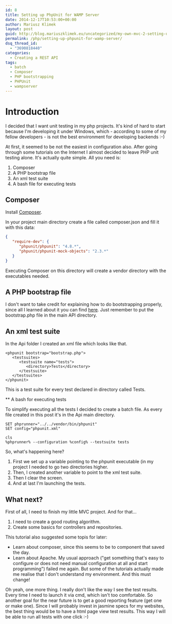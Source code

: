 ```yaml
---
id: 8
title: Setting up PhpUnit for WAMP Server
date: 2014-12-17T10:53:00+00:00
author: Mariusz Klimek
layout: post
guid: http://blog.mariuszklimek.eu/uncategorized/my-own-mvc-2-setting-up-phpunit-for-wamp-server/
permalink: /php/setting-up-phpunit-for-wamp-server/
dsq_thread_id:
  - "3690818440"
categories:
  - Creating a REST API
tags:
  - batch
  - Composer
  - PHP bootstrapping
  - PHPUnit
  - wampserver
---
```


# Introduction

I decided that I want unit testing in my php projects. It's kind of hard to start because I'm developing it under Windows, which - according to some of my fellow developers - is not the best environment for developing backends :-)

At first, it seemed to be not the easiest in configuration also. After going through some tutorials on the Internet I almost decided to leave PHP unit testing alone. It's actually quite simple. All you need is:

  1. Composer
  2. A PHP bootstrap file
  3. An xml test suite
  4. A bash file for executing tests

## Composer

Install [Composer](https://getcomposer.org/).

In your project main directory create a file called composer.json and fill it with this data:

```json
{
   "require-dev": {
      "phpunit/phpunit": "4.8.*",
      "phpunit/phpunit-mock-objects": "2.3.*"
   }
}
```

Executing Composer on this directory will create a vendor directory with the executables needed.

## A PHP bootstrap file

I don't want to take credit for explaining how to do bootstrapping properly, since all I learned about it you can find [here](http://jes.st/2011/phpunit-bootstrap-and-autoloading-classes). Just remember to put the bootstrap.php file in the main API directory.

## An xml test suite

In the Api folder I created an xml file which looks like that.

```xhtml
<phpunit bootstrap="bootstrap.php">
   <testsuites>
      <testsuite name="tests">
         <directory>Tests</directory>
      </testsuite>
   </testsuites>
</phpunit>
```

This is a test suite for every test declared in directory called Tests.

** A bash for executing tests

To simplify executing all the tests I decided to create a batch file. As every file created in this post it's in the Api main directory.

```batch
SET phprunner="../../vendor/bin/phpunit"
SET config="phpunit.xml"

cls
%phprunner% --configuration %config% --testsuite tests
```

So, what's happening here?

  1. First we set up a variable pointing to the phpunit executable (in my project I needed to go two directories higher.
  2. Then, I created another variable to point to the xml test suite.
  3. Then I clear the screen.
  4. And at last I'm launching the tests.

## **What next?**

First of all, I need to finish my little MVC project. And for that...

  1. I need to create a good routing algorithm.
  2. Create some basics for controllers and repositories.

This tutorial also suggested some topis for later:

* Learn about composer, since this seems to be to component that saved the day.
* Learn about Apache. My usual approach ("get something that's easy to configure or does not need manual configuration at all and start programming") failed me again. But some of the tutorials actually made me realise that I don't understand my environment. And this must change!
  
Oh yeah, one more thing. I really don't like the way I see the test results. Every time I need to launch it via cmd, which isn't too comfortable. So another goal for the near future is to get a good reporting feature (get one or make one). Since I will probably invest in jasmine specs for my websites, the best thing would be to have a html page view test results. This way I will be able to run all tests with one click :-)